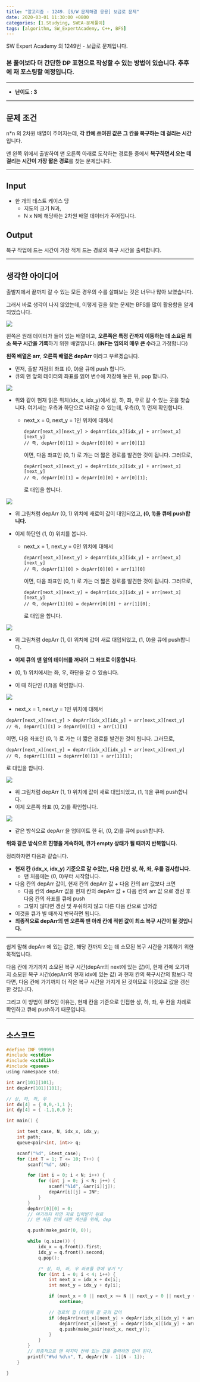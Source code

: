 ```yaml
---
title: "알고리즘 - 1249. [S/W 문제해결 응용] 보급로 문제"
date: 2020-03-01 11:30:00 +0800
categories: [1.Studying, SWEA-문제풀이]
tags: [algorithm, SW_ExpertAcademy, C++, BFS]
---
```




SW Expert Academy 의 1249번 - 보급로 문제입니다.

### **본 풀이보다 더 간단한 DP 표현으로 작성할 수 있는 방법이 있습니다. 추후에 재 포스팅할 예정입니다.** 

------



- **난이도 : 3**

---

## **문제 조건**

n*n 의 2차원 배열이 주어지는데, **각 칸에 쓰여진 값은 그 칸을 복구하는 데 걸리는 시간**입니다.

맨 왼쪽 위에서 출발하여 맨 오른쪽 아래로 도착하는 경로들 중에서 **복구하면서 오는 데 걸리는 시간이 가장 짧은 경로**를 찾는 문제입니다. 

------




## **Input**

* 한 개의 테스트 케이스 당
  * 지도의 크기 N과,
  * N x N에 해당하는 2차원 배열 데이터가 주어집니다.

## **Output**

복구 작업에 드는 시간이 가장 적게 드는 경로의 복구 시간을 출력합니다.

---



## **생각한 아이디어**

출발지에서 끝까지 갈 수 있는 모든 경우의 수를 살펴보는 것은 너무나 많아 보였습니다.

그래서 바로 생각이 나지 않았는데, 이렇게 길을 찾는 문제는 BFS를 많이 활용함을 알게 되었습니다.

![](https://github.com/ChanhuiSeok/ChanhuiSeok.github.io/blob/master/assets/img/sample/algo32_2.PNG?raw=true)

왼쪽은 원래 데이터가 들어 있는 배열이고, **오른쪽은 특정 칸까지 이동하는 데 소요된 최소 복구 시간을 기록**하기 위한 배열입니다. (**INF는 임의의 매우 큰 수**라고 가정합니다)

**왼쪽 배열은 arr**, **오른쪽 배열은 depArr** 이라고 부르겠습니다.

* 먼저, 출발 지점의 좌표 (0, 0)을 큐에 push 합니다.
* 큐의 맨 앞의 데이터의 좌표를 읽어 변수에 저장해 놓은 뒤, pop 합니다.

![](https://github.com/ChanhuiSeok/ChanhuiSeok.github.io/blob/master/assets/img/sample/algo32_3.PNG?raw=true)

* 위와 같이 현재 읽은 위치(idx_x, idx_y)에서 상, 하, 좌, 우로 갈 수 있는 곳을 찾습니다. 여기서는 우측과 하단으로 내려갈 수 있는데, 우측(0, 1) 먼저 확인합니다.

  * next_x = 0, next_y = 1인 위치에 대해서

    ```
    depArr[next_x][next_y] > depArr[idx_x][idx_y] + arr[next_x][next_y] 
    // 즉, depArr[0][1] > depArr[0][0] + arr[0][1]
    ```

    이면, 다음 좌표인 (0, 1) 로 가는 더 짧은 경로를 발견한 것이 됩니다. 그러므로,

    ```
    depArr[next_x][next_y] = depArr[idx_x][idx_y] + arr[next_x][next_y]
    // 즉, depArr[0][1] = depArr[0][0] + arr[0][1];
    ```

    로 대입을 합니다.

![](https://github.com/ChanhuiSeok/ChanhuiSeok.github.io/blob/master/assets/img/sample/algo32_4.PNG?raw=true)

* 위 그림처럼 depArr (0, 1) 위치에 새로이 값이 대입되었고, **(0, 1)을 큐에 push합니다.**

* 이제 하단인 (1, 0) 위치를 봅니다.

  * next_x = 1, next_y = 0인 위치에 대해서

    ```
    depArr[next_x][next_y] > depArr[idx_x][idx_y] + arr[next_x][next_y] 
    // 즉, depArr[1][0] > depArr[0][0] + arr[1][0]
    ```

    이면, 다음 좌표인 (0, 1) 로 가는 더 짧은 경로를 발견한 것이 됩니다. 그러므로,

    ```
    depArr[next_x][next_y] = depArr[idx_x][idx_y] + arr[next_x][next_y]
    // 즉, depArr[1][0] = depArrr[0][0] + arr[1][0];
    ```

    로 대입을 합니다.

![](https://github.com/ChanhuiSeok/ChanhuiSeok.github.io/blob/master/assets/img/sample/algo32_5.PNG?raw=true)

* 위 그림처럼 depArr (1, 0) 위치에 값이 새로 대입되었고, (1, 0)을 큐에 push합니다.

  

* **이제 큐의 맨 앞의 데이터를 꺼내어 그 좌표로 이동합니다.**

* (0, 1) 위치에서는 좌, 우, 하단을 갈 수 있습니다.
* 이 때 하단인 (1,1)을 확인합니다.

![](https://github.com/ChanhuiSeok/ChanhuiSeok.github.io/blob/master/assets/img/sample/algo32_6.PNG?raw=true)

*  next_x = 1, next_y = 1인 위치에 대해서

  ```
  depArr[next_x][next_y] > depArr[idx_x][idx_y] + arr[next_x][next_y] 
  // 즉, depArr[1][1] > depArr[0][1] + arr[1][1]
  ```

  이면, 다음 좌표인 (0, 1) 로 가는 더 짧은 경로를 발견한 것이 됩니다. 그러므로,

  ```
  depArr[next_x][next_y] = depArr[idx_x][idx_y] + arr[next_x][next_y]
  // 즉, depArr[1][1] = depArrr[0][1] + arr[1][1];
  ```

  로 대입을 합니다.

![](https://github.com/ChanhuiSeok/ChanhuiSeok.github.io/blob/master/assets/img/sample/algo32_7.PNG?raw=true)

* 위 그림처럼 depArr (1, 1) 위치에 값이 새로 대입되었고, (1, 1)을 큐에 push합니다.
* 이제 오른쪽 좌표 (0, 2)를 확인합니다.

![](https://github.com/ChanhuiSeok/ChanhuiSeok.github.io/blob/master/assets/img/sample/algo32_8.PNG?raw=true)

* 같은 방식으로 depArr 을 업데이트 한 뒤, (0, 2)를 큐에 push합니다.

**위와 같은 방식으로 진행을 계속하여, 큐가 empty 상태가 될 때까지 반복합니다.**



정리하자면 다음과 같습니다.

* **현재 칸 (idx_x, idx_y) 기준으로 갈 수있는, 다음 칸인 상, 하, 좌, 우를 검사합니다.**
  * 맨 처음에는 (0, 0)부터 시작합니다.
* 다음 칸의 depArr 값이, 현재 칸의 depArr 값 + 다음 칸의 arr 값보다 크면
  * 다음 칸의 depArr 값을 현재 칸의 depArr 값 + 다음 칸의 arr 값 으로 갱신 후 다음 칸의 좌표를 큐에 push
  * 그렇지 않다면 갱신 및 푸쉬하지 않고 다른 다음 칸으로 넘어감
* 이것을 큐가 빌 때까지 반복하면 됩니다.
* **최종적으로 depArr의 맨 오른쪽 맨 아래 칸에 적힌 값이 최소 복구 시간이 될 것입니다.**

------

쉽게 말해 depArr 에 있는 값은, 해당 칸까지 오는 데 소모된 복구 시간을 기록하기 위한 목적입니다.

다음 칸에 가기까지 소모된 복구 시간(depArr의 next에 있는 값)이, 현재 칸에 오기까지 소모된 복구 시간(depArr의 현재 idx에 있는 값) 과 현재 칸의 복구시간의 합보다 작다면, 다음 칸에 가기까지 더 작은 복구 시간을 가지게 된 것이므로 이것으로 값을 갱신한 것입니다.

그리고 이 방법이 BFS인 이유는, 현재 칸을 기준으로 인접한 상, 하, 좌, 우 칸을 차례로 확인하고 큐에 push하기 때문입니다.

------



## **소스코드**

```c
#define INF 999999
#include <cstdio>
#include <cstdlib>
#include <queue>
using namespace std;

int arr[101][101];
int depArr[101][101];

// 상, 하, 좌, 우
int dx[4] = { 0,0,-1,1 };
int dy[4] = { -1,1,0,0 };

int main() {

    int test_case, N, idx_x, idx_y;
    int path;
    queue<pair<int, int>> q;

    scanf("%d", &test_case);
    for (int T = 1; T <= 10; T++) {
        scanf("%d", &N);

        for (int i = 0; i < N; i++) {
            for (int j = 0; j < N; j++) {
                scanf("%1d", &arr[i][j]);
                depArr[i][j] = INF;
            }
        }
        depArr[0][0] = 0;
        // 여기까지 하면 자료 입력받기 완료
        // 맨 처음 칸에 대한 계산을 위해, dep

        q.push(make_pair(0, 0));

        while (q.size()) {
            idx_x = q.front().first;
            idx_y = q.front().second;
            q.pop();

            /* 상, 하, 좌, 우 좌표를 큐에 넣기 */
            for (int i = 0; i < 4; i++) {
                int next_x = idx_x + dx[i];
                int next_y = idx_y + dy[i];

                if (next_x < 0 || next_x >= N || next_y < 0 || next_y >= N)
                    continue;

                // 경로의 합 (다음에 갈 곳의 값이 
                if (depArr[next_x][next_y] > depArr[idx_x][idx_y] + arr[next_x][next_y]) {
                    depArr[next_x][next_y] = depArr[idx_x][idx_y] + arr[next_x][next_y];
                    q.push(make_pair(next_x, next_y));
                }
            }
        }
        // 최종적으로 맨 마지막 칸에 있는 값을 출력하면 답이 된다.
        printf("#%d %d\n", T, depArr[N - 1][N - 1]);
    }

}
```

